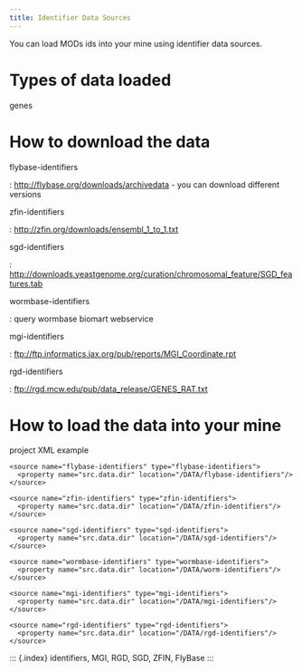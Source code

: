 ```yaml
---
title: Identifier Data Sources
---
```


You can load MODs ids into your mine using identifier data sources.

Types of data loaded
====================

genes

How to download the data
========================

flybase-identifiers

:   <http://flybase.org/downloads/archivedata> - you can download
    different versions

zfin-identifiers

:   <http://zfin.org/downloads/ensembl_1_to_1.txt>

sgd-identifiers

:   <http://downloads.yeastgenome.org/curation/chromosomal_feature/SGD_features.tab>

wormbase-identifiers

:   query wormbase biomart webservice

mgi-identifiers

:   <ftp://ftp.informatics.jax.org/pub/reports/MGI_Coordinate.rpt>

rgd-identifiers

:   <ftp://rgd.mcw.edu/pub/data_release/GENES_RAT.txt>

How to load the data into your mine
===================================

project XML example

``` {.xml}
<source name="flybase-identifiers" type="flybase-identifiers">
  <property name="src.data.dir" location="/DATA/flybase-identifiers"/>
</source>   

<source name="zfin-identifiers" type="zfin-identifiers">
  <property name="src.data.dir" location="/DATA/zfin-identifiers"/>
</source> 

<source name="sgd-identifiers" type="sgd-identifiers">
  <property name="src.data.dir" location="/DATA/sgd-identifiers"/>
</source> 

<source name="wormbase-identifiers" type="wormbase-identifiers">
  <property name="src.data.dir" location="/DATA/worm-identifiers"/>
</source>

<source name="mgi-identifiers" type="mgi-identifiers">
  <property name="src.data.dir" location="/DATA/mgi-identifiers"/>
</source>

<source name="rgd-identifiers" type="rgd-identifiers">
  <property name="src.data.dir" location="/DATA/rgd-identifiers"/>
</source>
```

::: {.index}
identifiers, MGI, RGD, SGD, ZFIN, FlyBase
:::
